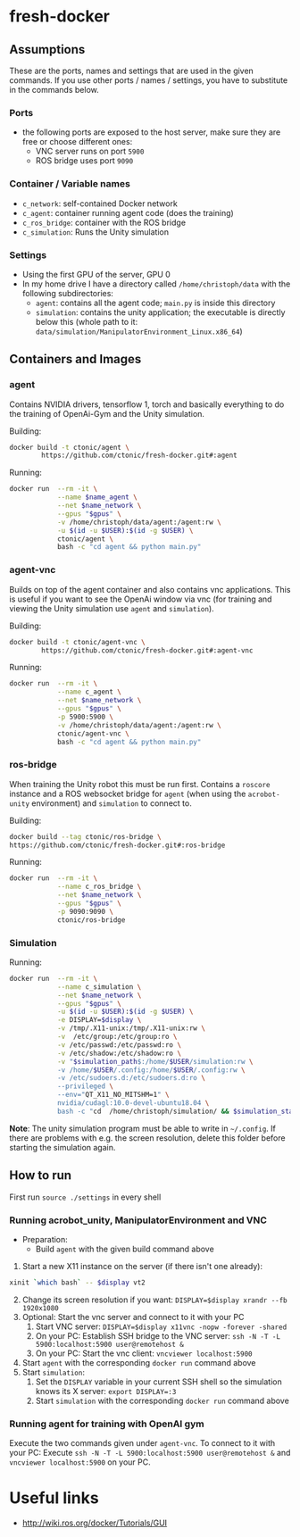 # fresh-docker
## Assumptions
These are the ports, names and settings that are used in the given commands.
If you use other ports / names / settings, you have to substitute in the commands below.

### Ports
- the following ports are exposed to the host server, make sure they are free or choose different ones:
    - VNC server runs on port `5900`
    - ROS bridge uses port `9090`

### Container / Variable names
- `c_network`: self-contained Docker network
- `c_agent`: container running agent code (does the training)
- `c_ros_bridge`: container with the ROS bridge
- `c_simulation`: Runs the Unity simulation

### Settings
- Using the first GPU of the server, GPU 0
- In my home drive I have a directory called `/home/christoph/data` with the following subdirectories:
    - `agent`: contains all the agent code; `main.py` is inside this directory
    - `simulation`: contains the unity application; the executable is directly below this (whole path to it: `data/simulation/ManipulatorEnvironment_Linux.x86_64`)

## Containers and Images
### agent
Contains NVIDIA drivers, tensorflow 1, torch and basically everything to do the training of OpenAi-Gym and the Unity simulation. 

Building:
```bash
docker build -t ctonic/agent \
        https://github.com/ctonic/fresh-docker.git#:agent
```

Running:
```bash
docker run  --rm -it \
            --name $name_agent \
            --net $name_network \
            --gpus "$gpus" \
            -v /home/christoph/data/agent:/agent:rw \
            -u $(id -u $USER):$(id -g $USER) \
            ctonic/agent \
            bash -c "cd agent && python main.py"
```

### agent-vnc
Builds on top of the agent container and also contains vnc applications.
This is useful if you want to see the OpenAi window via vnc (for training and viewing the Unity simulation use `agent` and `simulation`).

Building: 
```bash
docker build -t ctonic/agent-vnc \
        https://github.com/ctonic/fresh-docker.git#:agent-vnc
```

Running:
```bash
docker run  --rm -it \
            --name c_agent \
            --net $name_network \
            --gpus "$gpus" \
            -p 5900:5900 \
            -v /home/christoph/data/agent:/agent:rw \
            ctonic/agent-vnc \
            bash -c "cd agent && python main.py"
```

### ros-bridge
When training the Unity robot this must be run first.
Contains a `roscore` instance and a ROS websocket bridge for `agent` (when using the `acrobot-unity` environment) and `simulation` to connect to.

Building:
```bash
docker build --tag ctonic/ros-bridge \
https://github.com/ctonic/fresh-docker.git#:ros-bridge
```

Running: 
```bash
docker run  --rm -it \
            --name c_ros_bridge \
            --net $name_network \
            --gpus "$gpus" \
            -p 9090:9090 \
            ctonic/ros-bridge
```

### Simulation
Running:
```bash
docker run  --rm -it \
            --name c_simulation \
            --net $name_network \
            --gpus "$gpus" \
            -u $(id -u $USER):$(id -g $USER) \
            -e DISPLAY=$display \
            -v /tmp/.X11-unix:/tmp/.X11-unix:rw \
            -v  /etc/group:/etc/group:ro \
            -v /etc/passwd:/etc/passwd:ro \
            -v /etc/shadow:/etc/shadow:ro \
            -v "$simulation_path$:/home/$USER/simulation:rw \
            -v /home/$USER/.config:/home/$USER/.config:rw \
            -v /etc/sudoers.d:/etc/sudoers.d:ro \
            --privileged \
            --env="QT_X11_NO_MITSHM=1" \
            nvidia/cudagl:10.0-devel-ubuntu18.04 \
            bash -c "cd  /home/christoph/simulation/ && $simulation_start"
```

**Note**: The unity simulation program must be able to write in `~/.config`. If there are problems with e.g. the screen resolution, delete this folder before starting the simulation again.


## How to run
First run `source ./settings` in every shell

### Running acrobot_unity, ManipulatorEnvironment and VNC
- Preparation:
    - Build `agent` with the given build command above
1. Start a new X11 instance on the server (if there isn't one already): 
```bash
xinit `which bash` -- $display vt2
```
2. Change its screen resolution if you want: `DISPLAY=$display xrandr --fb 1920x1080`
3. Optional: Start the vnc server and connect to it with your PC
    1. Start VNC server: `DISPLAY=$display x11vnc -nopw -forever -shared`
    2. On your PC: Establish SSH bridge to the VNC server: `ssh -N -T -L 5900:localhost:5900 user@remotehost &`
    3. On your PC: Start the vnc client: `vncviewer localhost:5900`
4. Start `agent` with the corresponding `docker run` command above
5. Start `simulation`:
    1. Set the `DISPLAY` variable in your current SSH shell so the simulation knows its X server: `export DISPLAY=:3`
    2. Start `simulation` with the corresponding `docker run` command above

### Running agent for training with OpenAI gym
Execute the two commands given under `agent-vnc`.
To connect to it with your PC:
Execute `ssh -N -T -L 5900:localhost:5900 user@remotehost &` and `vncviewer localhost:5900` on your PC.

# Useful links
- http://wiki.ros.org/docker/Tutorials/GUI
